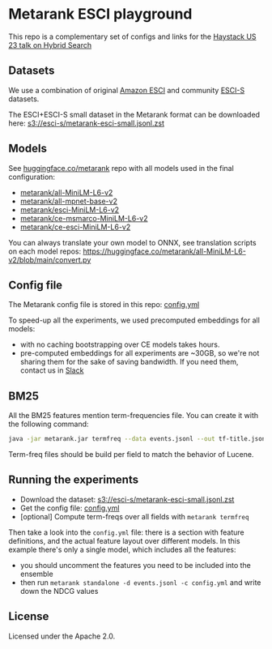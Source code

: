 # Metarank ESCI playground

This repo is a complementary set of configs and links for the 
[Haystack US 23 talk on Hybrid Search](https://metarank.github.io/haystack-us23)

## Datasets

We use a combination of original [Amazon ESCI](https://github.com/amazon-science/esci-data) and
community [ESCI-S](https://github.com/shuttie/esci-s) datasets.

The ESCI+ESCI-S small dataset in the Metarank format can be downloaded here: 
[s3://esci-s/metarank-esci-small.jsonl.zst](https://esci-s.s3.amazonaws.com/metarank-esci-small.jsonl.zst)

## Models

See [huggingface.co/metarank](https://huggingface.co/metarank) repo with all models used in the final configuration:
* [metarank/all-MiniLM-L6-v2](https://huggingface.co/metarank/all-MiniLM-L6-v2)
* [metarank/all-mpnet-base-v2](https://huggingface.co/metarank/all-mpnet-base-v2)
* [metarank/esci-MiniLM-L6-v2](https://huggingface.co/metarank/esci-MiniLM-L6-v2)
* [metarank/ce-msmarco-MiniLM-L6-v2](https://huggingface.co/metarank/ce-msmarco-MiniLM-L6-v2)
* [metarank/ce-esci-MiniLM-L6-v2](https://huggingface.co/metarank/ce-esci-MiniLM-L6-v2)

You can always translate your own model to ONNX, see translation scripts on each model repos:
https://huggingface.co/metarank/all-MiniLM-L6-v2/blob/main/convert.py

## Config file

The Metarank config file is stored in this repo: [config.yml](https://github.com/metarank/esci-playground/blob/master/config.yml)

To speed-up all the experiments, we used precomputed embeddings for all models:
* with no caching bootstrapping over CE models takes hours.
* pre-computed embeddings for all experiments are ~30GB, so we're not sharing them for the sake of saving bandwidth. 
If you need them, contact us in [Slack](https://metarank.ai/slack)

## BM25

All the BM25 features mention term-frequencies file. You can create it with the following command:
```bash
java -jar metarank.jar termfreq --data events.jsonl --out tf-title.json --fields title
```

Term-freq files should be build per field to match the behavior of Lucene.

## Running the experiments

* Download the dataset: [s3://esci-s/metarank-esci-small.jsonl.zst](https://esci-s.s3.amazonaws.com/metarank-esci-small.jsonl.zst)
* Get the config file: [config.yml](https://github.com/metarank/esci-playground/blob/master/config.yml)
* [optional] Compute term-freqs over all fields with `metarank termfreq`

Then take a look into the `config.yml` file: there is a section with feature definitions, and the actual feature layout over different models. In this example there's only a single model, which includes all the features:
* you should uncomment the features you need to be included into the ensemble
* then run `metarank standalone -d events.jsonl -c config.yml` and write down the NDCG values

## License

Licensed under the Apache 2.0.